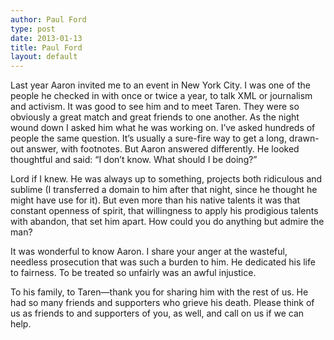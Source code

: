 ```yaml
---
author: Paul Ford
type: post
date: 2013-01-13
title: Paul Ford
layout: default
---
```

Last year Aaron invited me to an event in New York City. I was one of the  people he checked in with once or twice a year, to talk XML or journalism and activism. It was good to see him and to meet Taren. They were so obviously a great match and great friends to one another. As the night wound down I asked him what he was working on. I’ve asked hundreds of people the same question. It’s usually a sure-fire way to get a long, drawn-out answer, with footnotes. But Aaron answered differently. He looked thoughtful and said: “I don’t know. What should I be doing?”

Lord if I knew. He was always up to something, projects both ridiculous and sublime (I transferred a domain to him after that night, since he thought he might have use for it). But even more than his native talents it was that constant openness of spirit, that willingness to apply his prodigious talents with abandon, that set him apart. How could you do anything but admire the man?

It was wonderful to know Aaron. I share your anger at the wasteful, needless prosecution that was such a burden to him. He dedicated his life to fairness. To be treated so unfairly was an awful injustice.

To his family, to Taren—thank you for sharing him with the rest of us. He had so many friends and supporters who grieve his death. Please think of us as friends to and supporters of you, as well, and call on us if we can help.
